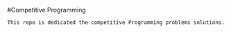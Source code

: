 #Competitive Programming

    This repo is dedicated the competitive Programming problems solutions.

